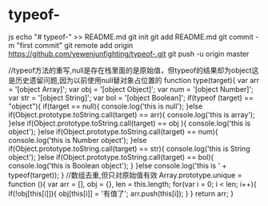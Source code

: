 # typeof-
js
echo "# typeof-" >> README.md
git init
git add README.md
git commit -m "first commit"
git remote add origin https://github.com/yewenjunfighting/typeof-.git
git push -u origin master

//typeof方法的重写,null是存在栈里面的是原始值，但typeof的结果却为object这是历史遗留问题,因为以前使用null替对象占位置的
	function type(target){
		var arr = '[object Array]';
		var obj = '[object Object]';
		var num = '[object Number]';
		var str = '[object String]';
		var bol = '[object Boolean]';
		if(typeof (target) == "object"){
			if(target == null){
				console.log('this is null');
			}else if(Object.prototype.toString.call(target) == arr){
				console.log('this is array');
			}else if(Object.prototype.toString.call(target) == obj ){
				console.log('this is object');
			}else if(Object.prototype.toString.call(target) == num){
				console.log('this is Number object');
			}else if(Object.prototype.toString.call(target) == str){
				console.log('this is String object');
			}else if(Object.prototype.toString.call(target) == bol){
				console.log('this is  Boolean object');
			}
		}else console.log('this is ' + typeof(target));
	}
	//数组去重,但只对原始值有效
	Array.prototype.unique = function (){
		var arr = [],
		    obj = {},
			len = this.length;
		for(var i = 0; i < len;  i++){
			if(!obj[this[i]]){
			  obj[this[i]] = '有值了';
			  arr.push(this[i]);
			}
		}
		return arr;
	}
